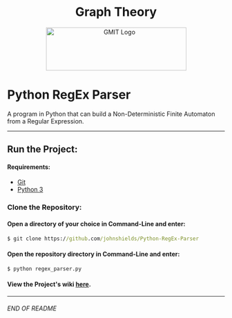 <h1 align="center">Graph Theory</h1>

<a href="https://www.gmit.ie/" >
<p align="center"><img src="http://password.gmit.ie/images/logo.png"
alt="GMIT Logo" width="325" height="100"/>
</p></a>

# Python RegEx Parser

A program in Python that can build a Non-Deterministic Finite Automaton from a Regular Expression.
***
## Run the Project:
#### Requirements:
* [Git](https://git-scm.com/downloads)
* [Python 3](https://www.python.org/downloads/) 

### Clone the Repository:
#### Open a directory of your choice in Command-Line and enter:
```cmd
$ git clone https://github.com/johnshields/Python-RegEx-Parser
```
#### Open the repository directory in Command-Line and enter:
```cmd
$ python regex_parser.py
```

#### View the Project's wiki [here](https://github.com/johnshields/Python-RegEx-Parser/wiki).

***
###### END OF README


